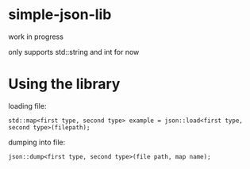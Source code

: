 # simple-json-lib

work in progress

only supports std::string and int for now

# Using the library
loading file:

```std::map<first type, second type> example = json::load<first type, second type>(filepath);```


dumping into file:

```json::dump<first type, second type>(file path, map name);```
